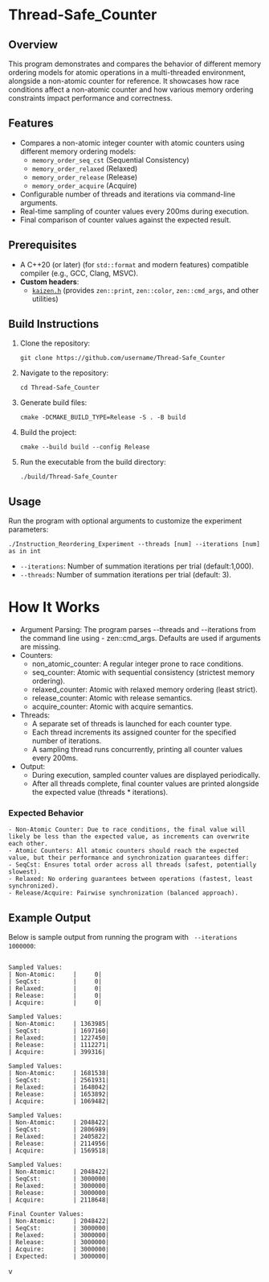# Thread-Safe_Counter



## Overview

This program demonstrates and compares the behavior of different memory ordering models for atomic operations in a multi-threaded environment, alongside a non-atomic counter for reference. It showcases how race conditions affect a non-atomic counter and how various memory ordering constraints impact performance and correctness.

## Features
- Compares a non-atomic integer counter with atomic counters using different memory ordering models:
  - `memory_order_seq_cst` (Sequential Consistency)
  - `memory_order_relaxed` (Relaxed)
  - `memory_order_release` (Release)
  - `memory_order_acquire` (Acquire)
- Configurable number of threads and iterations via command-line arguments.
- Real-time sampling of counter values every 200ms during execution.
- Final comparison of counter values against the expected result.

## Prerequisites
- A C++20 (or later)  (for `std::format` and modern features) compatible compiler (e.g., GCC, Clang, MSVC).
- **Custom headers**:
  - [`kaizen.h`](https://github.com/heinsaar/kaizen) (provides `zen::print`, `zen::color`, `zen::cmd_args`, and other utilities)

## Build Instructions

1. Clone the repository:
   ```
   git clone https://github.com/username/Thread-Safe_Counter
   ```
2. Navigate to the repository:
   ```
   cd Thread-Safe_Counter
   ```
3. Generate build files:
   ```
   cmake -DCMAKE_BUILD_TYPE=Release -S . -B build
   ```
4. Build the project:
   ```
   cmake --build build --config Release
   ```
5. Run the executable from the build directory:
   ```
   ./build/Thread-Safe_Counter

   ```

## Usage

Run the program with optional arguments to customize the experiment parameters:

```
./Instruction_Reordering_Experiment --threads [num] --iterations [num]  as in int
```
- `--iterations`: Number of summation iterations per trial (default:1,000).
- `--threads`: Number of summation iterations per trial (default: 3).

# How It Works
- Argument Parsing: The program parses --threads and --iterations from the command line using - zen::cmd_args. Defaults are used if arguments are missing.
- Counters:
    - non_atomic_counter: A regular integer prone to race conditions.
    - seq_counter: Atomic with sequential consistency (strictest memory ordering).
    - relaxed_counter: Atomic with relaxed memory ordering (least strict).
    - release_counter: Atomic with release semantics.
    - acquire_counter: Atomic with acquire semantics.
- Threads:
    - A separate set of threads is launched for each counter type.
    - Each thread increments its assigned counter for the specified number of iterations.
    - A sampling thread runs concurrently, printing all counter values every 200ms.
- Output:
    - During execution, sampled counter values are displayed periodically.
    - After all threads complete, final counter values are printed alongside the expected value (threads * iterations).

### Expected Behavior
    - Non-Atomic Counter: Due to race conditions, the final value will likely be less than the expected value, as increments can overwrite each other.
    - Atomic Counters: All atomic counters should reach the expected value, but their performance and synchronization guarantees differ:
    - SeqCst: Ensures total order across all threads (safest, potentially slowest).
    - Relaxed: No ordering guarantees between operations (fastest, least synchronized).
    - Release/Acquire: Pairwise synchronization (balanced approach).

## Example Output

Below is sample output from running the program with ` --iterations 1000000`:
```

Sampled Values:
| Non-Atomic:     |     0|
| SeqCst:         |     0|
| Relaxed:        |     0|
| Release:        |     0|
| Acquire:        |     0|

Sampled Values:
| Non-Atomic:     | 1363985|
| SeqCst:         | 1697160|
| Relaxed:        | 1227450|
| Release:        | 1112271|
| Acquire:        | 399316|

Sampled Values:
| Non-Atomic:     | 1681538|
| SeqCst:         | 2561931|
| Relaxed:        | 1648042|
| Release:        | 1653892|
| Acquire:        | 1069482|

Sampled Values:
| Non-Atomic:     | 2048422|
| SeqCst:         | 2806989|
| Relaxed:        | 2405822|
| Release:        | 2114956|
| Acquire:        | 1569518|

Sampled Values:
| Non-Atomic:     | 2048422|
| SeqCst:         | 3000000|
| Relaxed:        | 3000000|
| Release:        | 3000000|
| Acquire:        | 2118648|

Final Counter Values:
| Non-Atomic:     | 2048422|
| SeqCst:         | 3000000|
| Relaxed:        | 3000000|
| Release:        | 3000000|
| Acquire:        | 3000000|
| Expected:       | 3000000|
```

v
